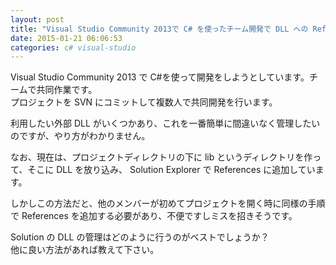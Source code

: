 ```yaml
---
layout: post
title: "Visual Studio Community 2013で C# を使ったチーム開発で DLL への Reference 設定も共有したい"
date: 2015-01-21 06:06:53
categories: c# visual-studio
---
```

<p>Visual Studio Community 2013 で C#を使って開発をしようとしています。チームで共同作業です。<br>
プロジェクトを SVN にコミットして複数人で共同開発を行います。</p>

<p>利用したい外部 DLL がいくつかあり、これを一番簡単に間違いなく管理したいのですが、やり方がわかりません。</p>

<p>なお、現在は、プロジェクトディレクトリの下に lib というディレクトリを作って、そこに DLL を放り込み、 Solution Explorer で References に追加しています。</p>

<p>しかしこの方法だと、他のメンバーが初めてプロジェクトを開く時に同様の手順で References を追加する必要があり、不便ですしミスを招きそうです。</p>

<p>Solution の DLL の管理はどのように行うのがベストでしょうか？  <br>
他に良い方法があれば教えて下さい。</p>
